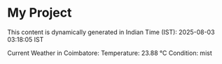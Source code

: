 # My Project

This content is dynamically generated in Indian Time (IST): 2025-08-03 03:18:05 IST


Current Weather in Coimbatore:
Temperature: 23.88 °C
Condition: mist
